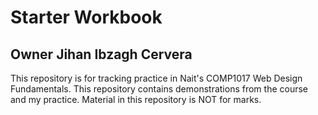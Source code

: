 # Starter Workbook

## Owner Jihan Ibzagh Cervera

This repository is for tracking practice in Nait's COMP1017 Web Design Fundamentals. This repository contains demonstrations from the course and my practice. Material in this repository is NOT for marks.

